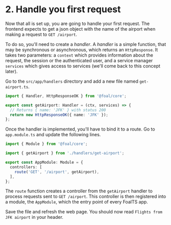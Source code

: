 # 2. Handle you first request

Now that all is set up, you are going to handle your first request. The frontend expects to get a json object with the name of the airport when making a request to `GET /airport`.

To do so, you'll need to create a *handler*. A *handler* is a simple function, that may be synchronous or asynchronous, which returns an `HttpResponse`. It takes two parameters: a `context` which provides information about the request, the session or the authenticated user, and a service manager `services` which gives access to services (we'll come back to this concept later).

Go to the `src/app/handlers` directory and add a new file named `get-airport.ts`.

```typescript
import { Handler, HttpResponseOK } from '@foal/core';

export const getAirport: Handler = (ctx, services) => {
  // Returns { name: 'JFK' } with status 200
  return new HttpResponseOK({ name: 'JFK' });
};

```

Once the handler is implemented, you'll have to bind it to a route. Go to `app.module.ts` and update the following lines.

```typescript
import { Module } from '@foal/core';

import { getAirport } from './handlers/get-airport';

export const AppModule: Module = {
  controllers: [
    route('GET', '/airport', getAirport),
  ],
};

```

The `route` function creates a controller from the `getAirport` handler to process requests sent to `GET /airport`. This controller is then registered into a module, the `AppModule`, which the entry point of every FoalTS app.

Save the file and refresh the web page. You should now read `Flights from JFK airport` in your header.